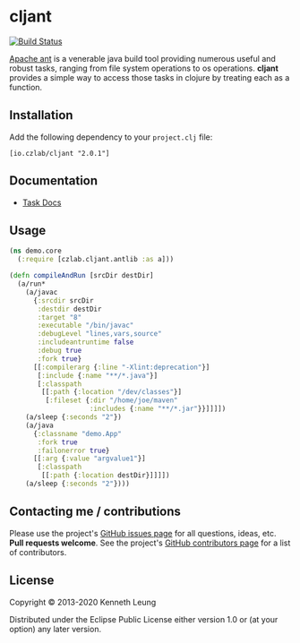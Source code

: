 # cljant

[![Build Status](https://travis-ci.org/llnek/cljant.svg?branch=master)](https://travis-ci.org/llnek/cljant)

[Apache ant][1] is a venerable java build tool providing numerous useful and 
robust tasks, ranging from file system operations to os operations.  **cljant** 
provides a simple way to access those tasks in clojure by treating each as a function.

## Installation

Add the following dependency to your `project.clj` file:

    [io.czlab/cljant "2.0.1"]

## Documentation

* [Task Docs](http://ant.apache.org/manual/index.html)

## Usage

```clojure
(ns demo.core
  (:require [czlab.cljant.antlib :as a]))

(defn compileAndRun [srcDir destDir]
  (a/run*
    (a/javac
      {:srcdir srcDir
       :destdir destDir
       :target "8"
       :executable "/bin/javac"
       :debugLevel "lines,vars,source"
       :includeantruntime false
       :debug true
       :fork true}
      [[:compilerarg {:line "-Xlint:deprecation"}]
       [:include {:name "**/*.java"}]
       [:classpath
        [[:path {:location "/dev/classes"}]
         [:fileset {:dir "/home/joe/maven"
                    :includes {:name "**/*.jar"}}]]]])
    (a/sleep {:seconds "2"})
    (a/java
      {:classname "demo.App"
       :fork true
       :failonerror true}
      [[:arg {:value "argvalue1"}]
       [:classpath
        [[:path {:location destDir}]]]])
    (a/sleep {:seconds "2"})))

```

## Contacting me / contributions

Please use the project's [GitHub issues page] for all questions, ideas, etc. **Pull requests welcome**. See the project's [GitHub contributors page] for a list of contributors.

## License

Copyright © 2013-2020 Kenneth Leung

Distributed under the Eclipse Public License either version 1.0 or (at
your option) any later version.

<!--- links -->
[1]: http://ant.apache.org/
<!--- links (repos) -->
[CHANGELOG]: https://github.com/llnek/cljant/releases
[GitHub issues page]: https://github.com/llnek/cljant/issues
[GitHub contributors page]: https://github.com/llnek/cljant/graphs/contributors

